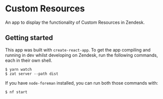 # Custom Resources

An app to display the functionality of Custom Resources in Zendesk.

## Getting started

This app was built with `create-react-app`. To get the app compiling and running in dev whilst developing on Zendesk, run the following commands, each in their own shell.

```
$ yarn watch
$ zat server --path dist
```

If you have `node-foreman` installed, you can run both those commands with:

```
$ nf start
```